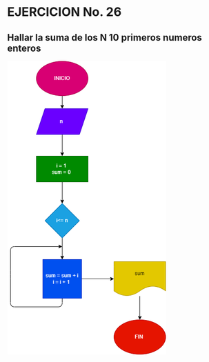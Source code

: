 # EJERCICION No. 26 

## Hallar la suma de los N 10 primeros numeros enteros 

![diagrama de flujo](suma.png "diagrama de flujo")

